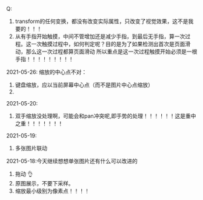 Q: 
1. transform的任何变换，都没有改变实际属性，只改变了视觉效果，这不是我要的！！！
2. 从有手指开始触摸，中间不管增加还是减少手指，到最后无手指，算一次过程。这一次触摸过程中，如何判定呢？目的是为了如果检测出首次是页面滑动，那么这一次过程都算页面滑动
所以重点是这一次过程触摸开始必须是一根手指！！！！！！！！！

2021-05-26:
缩放的中心点不对：
1. 键盘缩放，应以当前屏幕中心点（而不是图片中心点缩放）
2. 

2021-05-20:
1. 双手缩放没处理啊，可能会和pan冲突呢,即手势的处理！！！！！！这是重中之重！！！！！！！

2021-05-19:
1. 多张图片联动

2021-05-18:今天继续想想单张图片还有什么可以改进的
1. 拖动 👌
2. 原图展示，不要下采样。
3. 缩放最小级别为像素点！！！！